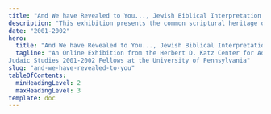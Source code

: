 ```yaml
---
title: "And We have Revealed to You..., Jewish Biblical Interpretation in a Comparative Context"
description: "This exhibition presents the common scriptural heritage of Judaism, Christianity, and Islam while highlighting the distinctive traditions of biblical interpretation."
date: "2001-2002"
hero:
  title: "And We have Revealed to You..., Jewish Biblical Interpretation in a Comparative Context"
  tagline: "An Online Exhibition from the Herbert D. Katz Center for Advanced
Judaic Studies 2001-2002 Fellows at the University of Pennsylvania"
slug: "and-we-have-revealed-to-you"
tableOfContents:
  minHeadingLevel: 2
  maxHeadingLevel: 3
template: doc
---
```


 